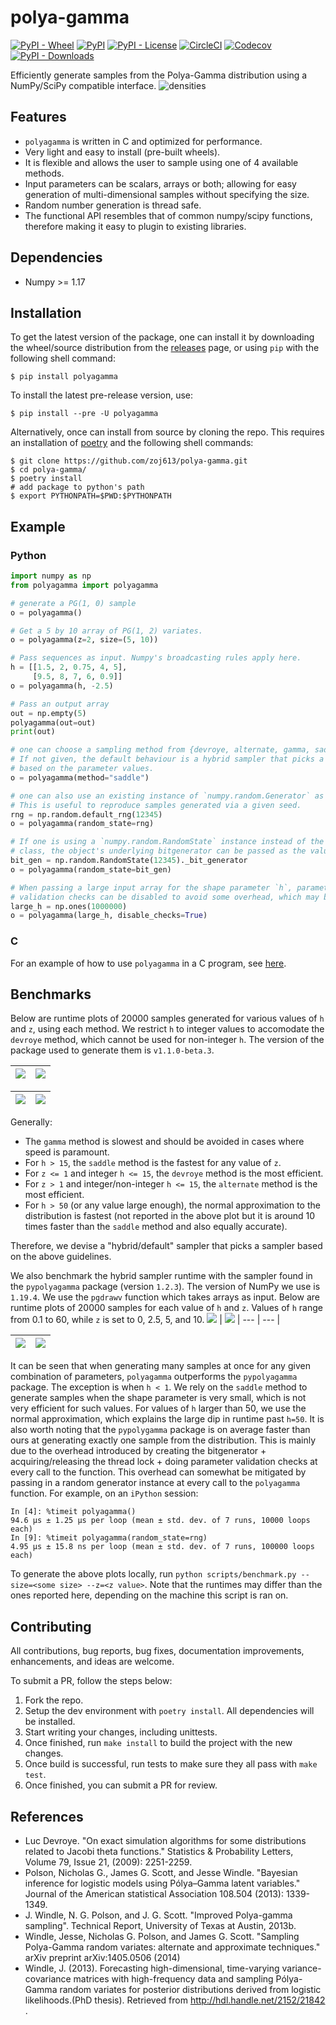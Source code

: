 # polya-gamma
[![PyPI - Wheel][4]](https://pypi.org/project/polyagamma/#files)
[![PyPI][5]](https://pypi.org/project/polyagamma/#history)
[![PyPI - License][6]](https://github.com/zoj613/polyagamma/blob/main/LICENSE)
[![CircleCI][7]](https://circleci.com/gh/zoj613/polyagamma/)
[![Codecov][8]](https://codecov.io/gh/zoj613/polyagamma/)
[![PyPI - Downloads][9]](https://pypistats.org/packages/polyagamma)


Efficiently generate samples from the Polya-Gamma distribution using a NumPy/SciPy compatible interface.
![densities](./scripts/densities.svg)


## Features
- `polyagamma` is written in C and optimized for performance.
- Very light and easy to install (pre-built wheels).
- It is flexible and allows the user to sample using one of 4 available methods.
- Input parameters can be scalars, arrays or both; allowing for easy generation
of multi-dimensional samples without specifying the size.
- Random number generation is thread safe.
- The functional API resembles that of common numpy/scipy functions, therefore making it easy to plugin to
existing libraries.


## Dependencies
- Numpy >= 1.17 


## Installation
To get the latest version of the package, one can install it by downloading the wheel/source distribution 
from the [releases][3] page, or using `pip` with the following shell command:
```shell
$ pip install polyagamma
```
To install the latest pre-release version, use:
```shell
$ pip install --pre -U polyagamma
```
Alternatively, once can install from source by cloning the repo. This requires an installation of [poetry][2]
and the following shell commands:
```shell
$ git clone https://github.com/zoj613/polya-gamma.git
$ cd polya-gamma/
$ poetry install
# add package to python's path
$ export PYTHONPATH=$PWD:$PYTHONPATH 
```

## Example

### Python

```python
import numpy as np
from polyagamma import polyagamma

# generate a PG(1, 0) sample
o = polyagamma()

# Get a 5 by 10 array of PG(1, 2) variates.
o = polyagamma(z=2, size=(5, 10))

# Pass sequences as input. Numpy's broadcasting rules apply here.
h = [[1.5, 2, 0.75, 4, 5],
     [9.5, 8, 7, 6, 0.9]]
o = polyagamma(h, -2.5)

# Pass an output array
out = np.empty(5)
polyagamma(out=out)
print(out)

# one can choose a sampling method from {devroye, alternate, gamma, saddle}.
# If not given, the default behaviour is a hybrid sampler that picks a method
# based on the parameter values.
o = polyagamma(method="saddle")

# one can also use an existing instance of `numpy.random.Generator` as a parameter.
# This is useful to reproduce samples generated via a given seed.
rng = np.random.default_rng(12345)
o = polyagamma(random_state=rng)

# If one is using a `numpy.random.RandomState` instance instead of the `Generator`
# class, the object's underlying bitgenerator can be passed as the value of random_state
bit_gen = np.random.RandomState(12345)._bit_generator
o = polyagamma(random_state=bit_gen)

# When passing a large input array for the shape parameter `h`, parameter value
# validation checks can be disabled to avoid some overhead, which may boost performance.
large_h = np.ones(1000000)
o = polyagamma(large_h, disable_checks=True)
```
### C
For an example of how to use `polyagamma` in a C program, see [here][1].


## Benchmarks

Below are runtime plots of 20000 samples generated for various values of `h` 
and `z`, using each method. We restrict `h` to integer values to accomodate the 
`devroye` method, which cannot be used for non-integer `h`. The version of the
package used to generate them is `v1.1.0-beta.3`.

![](./scripts/perf_methods_0.0.svg) | ![](./scripts/perf_methods_2.5.svg)
| --- | --- |

![](./scripts/perf_methods_5.0.svg) | ![](./scripts/perf_methods_10.0.svg)
| --- | --- |

Generally:
- The `gamma` method is slowest and should be avoided in cases where speed is paramount.
- For `h > 15`, the `saddle` method is the fastest for any value of `z`.
- For `z <= 1` and integer `h <= 15`, the `devroye` method is the most efficient.
- For `z > 1` and integer/non-integer `h <= 15`, the `alternate` method is the most efficient.
- For `h > 50` (or any value large enough), the normal approximation to the distribution is 
fastest (not reported in the above plot but it is around 10 times faster than the `saddle` 
method and also equally accurate).

Therefore, we devise a "hybrid/default" sampler that picks a sampler based on the above guidelines.

We also benchmark the hybrid sampler runtime with the sampler found in the `pypolyagamma` 
package (version `1.2.3`). The version of NumPy we use is `1.19.4`. We use the `pgdrawv` 
function which takes arrays as input. Below are runtime plots of 20000 samples for each 
value of `h` and `z`. Values of `h` range from 0.1 to 60, while `z` is set to 0, 2.5, 5, and 10.
![](./scripts/perf_samplers_0.0.svg) | ![](./scripts/perf_samplers_2.5.svg)
| --- | --- |

![](./scripts/perf_samplers_5.0.svg) | ![](./scripts/perf_samplers_10.0.svg)
| --- | --- |

It can be seen that when generating many samples at once for any given combination of 
parameters, `polyagamma` outperforms the `pypolyagamma` package. The exception is when 
`h < 1`. We rely on the `saddle` method to generate samples when the shape parameter is 
very small, which is not very efficient for such values. For values of `h` larger than 50, 
we use the normal approximation, which explains the large dip in runtime past `h=50`. 
It is also worth noting that the `pypolygamma` package is on average faster than ours at 
generating exactly one sample from the distribution. This is mainly due to the 
overhead introduced by creating the bitgenerator + acquiring/releasing the thread lock + 
doing parameter validation checks at every call to the function. This overhead can 
somewhat be mitigated by passing in a random generator instance at every call to 
the `polyagamma` function. For example, on an `iPython` session:
```ipynb
In [4]: %timeit polyagamma()
94.6 µs ± 1.25 µs per loop (mean ± std. dev. of 7 runs, 10000 loops each)
In [9]: %timeit polyagamma(random_state=rng)
4.95 µs ± 15.8 ns per loop (mean ± std. dev. of 7 runs, 100000 loops each)
```


To generate the above plots locally, run `python scripts/benchmark.py --size=<some size> --z=<z value>`.
Note that the runtimes may differ  than the ones reported here, depending on the machine this script 
is ran on.


## Contributing
All contributions, bug reports, bug fixes, documentation improvements, enhancements, and ideas are welcome.

To submit a PR, follow the steps below:
1) Fork the repo.
2) Setup the dev environment with `poetry install`. All dependencies will be installed.
3) Start writing your changes, including unittests.
3) Once finished, run `make install` to build the project with the new changes.
4) Once build is successful, run tests to make sure they all pass with `make test`.
5) Once finished, you can submit a PR for review.


## References
- Luc Devroye. "On exact simulation algorithms for some distributions related to Jacobi theta functions." Statistics & Probability Letters, Volume 79, Issue 21, (2009): 2251-2259.
- Polson, Nicholas G., James G. Scott, and Jesse Windle. "Bayesian inference for logistic models using Pólya–Gamma latent variables." Journal of the American statistical Association 108.504 (2013): 1339-1349.
- J. Windle, N. G. Polson, and J. G. Scott. "Improved Polya-gamma sampling". Technical Report, University of Texas at Austin, 2013b.
- Windle, Jesse, Nicholas G. Polson, and James G. Scott. "Sampling Polya-Gamma random variates: alternate and approximate techniques." arXiv preprint arXiv:1405.0506 (2014)
- Windle, J. (2013). Forecasting high-dimensional, time-varying variance-covariance matrices with high-frequency data and sampling Pólya-Gamma random variates for posterior distributions derived from logistic likelihoods.(PhD thesis). Retrieved from http://hdl.handle.net/2152/21842 .


[1]: ./examples/c_polyagamma.c
[2]: https://python-poetry.org/docs/pyproject/
[3]: https://github.com/zoj613/polyagamma/releases
[4]: https://img.shields.io/pypi/wheel/polyagamma?style=flat-square
[5]: https://img.shields.io/github/v/release/zoj613/polyagamma?include_prereleases&style=flat-square
[6]: https://img.shields.io/pypi/l/polyagamma?style=flat-square
[7]: https://img.shields.io/circleci/build/github/zoj613/polyagamma/main?style=flat-square
[8]: https://img.shields.io/codecov/c/github/zoj613/polyagamma?style=flat-square
[9]: https://img.shields.io/pypi/dm/polyagamma?style=flat-square
